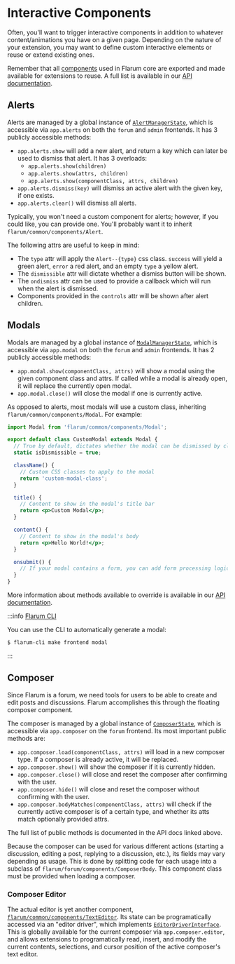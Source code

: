 # Interactive Components

Often, you'll want to trigger interactive components in addition to whatever content/animations you have on a given page.
Depending on the nature of your extension, you may want to define custom interactive elements or reuse or extend existing ones.

Remember that all [components](frontend.md#components) used in Flarum core are exported and made available for extensions to reuse. A full list is available in our [API documentation](https://api.docs.flarum.org/js/master/identifiers.html).

## Alerts

Alerts are managed by a global instance of [`AlertManagerState`](https://api.docs.flarum.org/js/master/class/src/common/states/alertmanagerstate.ts~alertmanagerstate), which is accessible via `app.alerts` on both the `forum` and `admin` frontends. It has 3 publicly accessible methods:

- `app.alerts.show` will add a new alert, and return a key which can later be used to dismiss that alert. It has 3 overloads:
  - `app.alerts.show(children)`
  - `app.alerts.show(attrs, children)`
  - `app.alerts.show(componentClass, attrs, children)`
- `app.alerts.dismiss(key)` will dismiss an active alert with the given key, if one exists.
- `app.alerts.clear()` will dismiss all alerts.

Typically, you won't need a custom component for alerts; however, if you could like, you can provide one. You'll probably want it to inherit `flarum/common/components/Alert`.

The following attrs are useful to keep in mind:

- The `type` attr will apply the `Alert--{type}` css class. `success` will yield a green alert, `error` a red alert, and an empty `type` a yellow alert.
- The `dismissible` attr will dictate whether a dismiss button will be shown.
- The `ondismiss` attr can be used to provide a callback which will run when the alert is dismissed.
- Components provided in the `controls` attr will be shown after alert children.

## Modals

Modals are managed by a global instance of [`ModalManagerState`](https://api.docs.flarum.org/js/master/class/src/common/states/modalmanagerstate.js~modalmanagerstate), which is accessible via `app.modal` on both the `forum` and `admin` frontends. It has 2 publicly accessible methods:

- `app.modal.show(componentClass, attrs)` will show a modal using the given component class and attrs. If called while a modal is already open, it will replace the currently open modal.
- `app.modal.close()` will close the modal if one is currently active.

As opposed to alerts, most modals will use a custom class, inheriting `flarum/common/components/Modal`. For example:

```jsx
import Modal from 'flarum/common/components/Modal';

export default class CustomModal extends Modal {
  // True by default, dictates whether the modal can be dismissed by clicking on the background or in the top right corner.
  static isDismissible = true;

  className() {
    // Custom CSS classes to apply to the modal
    return 'custom-modal-class';
  }

  title() {
    // Content to show in the modal's title bar
    return <p>Custom Modal</p>;
  }

  content() {
    // Content to show in the modal's body
    return <p>Hello World!</p>;
  }

  onsubmit() {
    // If your modal contains a form, you can add form processing logic here.
  }
}
```

More information about methods available to override is available in our [API documentation](https://api.docs.flarum.org/js/master/class/src/common/components/modal.js~modal).

:::info [Flarum CLI](https://github.com/flarum/cli)

You can use the CLI to automatically generate a modal:
```bash
$ flarum-cli make frontend modal
```

:::

## Composer

Since Flarum is a forum, we need tools for users to be able to create and edit posts and discussions. Flarum accomplishes this through the floating composer component.

The composer is managed by a global instance of [`ComposerState`](https://api.docs.flarum.org/js/master/class/src/common/states/modalmanagerstate.js~modalmanagerstate), which is accessible via `app.composer` on the `forum` frontend. Its most important public methods are:

- `app.composer.load(componentClass, attrs)` will load in a new composer type. If a composer is already active, it will be replaced.
- `app.composer.show()` will show the composer if it is currently hidden.
- `app.composer.close()` will close and reset the composer after confirming with the user.
- `app.composer.hide()` will close and reset the composer without confirming with the user.
- `app.composer.bodyMatches(componentClass, attrs)` will check if the currently active composer is of a certain type, and whether its atts match optionally provided attrs.

The full list of public methods is documented in the API docs linked above.

Because the composer can be used for various different actions (starting a discussion, editing a post, replying to a discussion, etc.), its fields may vary depending as usage.
This is done by splitting code for each usage into a subclass of `flarum/forum/components/ComposerBody`. This component class must be provided when loading a composer.

### Composer Editor

The actual editor is yet another component, [`flarum/common/components/TextEditor`](https://api.docs.flarum.org/js/master/class/src/common/components/texteditor.js~texteditor).
Its state can be programatically accessed via an "editor driver", which implements [`EditorDriverInterface`](https://github.com/flarum/core/blob/master/js/src/common/utils/EditorDriverInterface.ts).
This is globally available for the current composer via `app.composer.editor`, and allows extensions to programatically read, insert, and modify the current contents, selections, and cursor position of the active composer's text editor.
